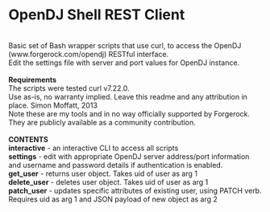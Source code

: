 OpenDJ Shell REST Client
========================
<br/>
Basic set of Bash wrapper scripts that use curl, to access the OpenDJ (www.forgerock.com/opendj) RESTful interface.
<br/>
Edit the settings file with server and port values for OpenDJ instance.
<br/>
<br/>
<b>Requirements</b>
<br/>
The scripts were tested curl v7.22.0. 
<br/>
Use as-is, no warranty implied. Leave this readme and any attribution in place. Simon Moffatt, 2013 
<br/>
Note these are my tools and in no way officially supported by Forgerock. They are publicly available as a community contribution.
<br/>

<br/>
<b>CONTENTS</b>
<br/>
<b>interactive</b> - an interactive CLI to access all scripts
<br/>
<b>settings</b> - edit with appropriate OpenDJ server address/port information and username and password details if authentication is enabled.
<br/>
<b>get_user</b> - returns user object.  Takes uid of user as arg 1
<br/>
<b>delete_user</b> - deletes user object.  Takes uid of user as arg 1
<br/>
<b>patch_user</b> - updates specific attributes of existing user, using PATCH verb.  Requires uid as arg 1 and JSON payload of new object as arg 2
<br/>

